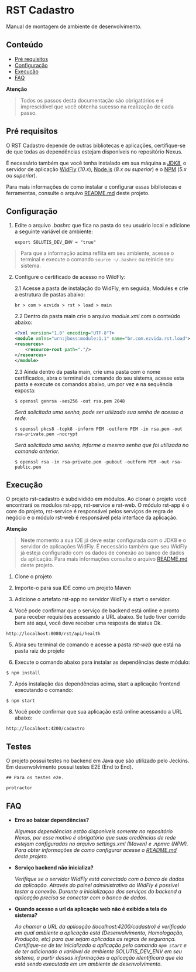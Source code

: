 # RST Cadastro

Manual de montagem de ambiente de desenvolvimento.

## Conteúdo

- [Pré requisitos](#pré-requisitos)
- [Configuração](#configuração)
- [Execução](#execução)
- [FAQ](#faq)


**Atenção**
> Todos os passos desta documentação são obrigatórios e é imprescidível que você obtenha sucesso na realização de cada passo.

## Pré requisitos

O RST Cadastro depende de outras bibliotecas e aplicações, certifique-se de que todas as dependências estejam disponíveis no repositório Nexus. 

É necessário também que você tenha instalado em sua máquina a [JDK8](https://www.oracle.com/technetwork/java/javase/downloads/jdk8-downloads-2133151.html), o servidor de aplicação [WidFly](http://wildfly.org/downloads/) (_10.x_), [Node.js](https://nodejs.org/en/) (_8.x ou superior_) e o [NPM](https://www.npmjs.com/) (_5.x ou superior_). 

Para mais informações de como instalar e configurar essas bibliotecas e ferramentas, consulte o arquivo [README.md](../README.md) deste projeto.

## Configuração

1. Edite o arquivo _.bashrc_ que fica na pasta do seu usuário local e adicione a seguinte variável de ambiente:

    ```
    export SOLUTIS_DEV_ENV = "true"
    ```
> Para que a informação acima reflita em seu ambiente, acesse o terminal e execute o comando `source ~/.bashrc` ou reinicie seu sistema.

2. Configure o certificado de acesso no WildFly:

    2.1 Acesse a pasta de instalação do WidFly, em seguida, Modules e crie a estrutura de pastas abaixo:
    ```
    br > com > ezvida > rst > load > main
    ```
    2.2 Dentro da pasta main crie o arquivo _module.xml_ com o conteúdo abaixo:
    ```xml
    <?xml version="1.0" encoding="UTF-8"?>
    <module xmlns="urn:jboss:module:1.1" name="br.com.ezvida.rst.load">
    <resources>
        <resource-root path="."/>
    </resources>
    </module>
    ```
    2.3 Ainda dentro da pasta main, crie uma pasta com o nome certificados, abra o terminal de comando do seu sistema, acesse esta pasta e execute os comandos abaixo, um por vez e na sequência exposta:
    
     ```shell
    $ openssl genrsa -aes256 -out rsa.pem 2048
    ```
    _Será solicitada uma senha, pode ser utilizado sua senha de acesso a rede._

    ```shell
    $ openssl pkcs8 -topk8 -inform PEM -outform PEM -in rsa.pem -out rsa-private.pem -nocrypt
    ```
    _Será solicitada uma senha, informe  a mesma senha que foi utilizada no comando anterior._

    ```shell
    $ openssl rsa -in rsa-private.pem -pubout -outform PEM -out rsa-public.pem
    ```

## Execução


O projeto rst-cadastro é subdividido em módulos. Ao clonar o projeto você encontrará os modulos rst-app, rst-service e rst-web. O módulo rst-app é o core do projeto, rst-service é responsável pelos serviços de regra de negócio e o módulo rst-web é responsável pela interface da aplicação.

**Atenção**

> Neste momento a sua IDE já deve estar configurada com o JDK8 e o servidor de aplicações WidFly. É necessário também que seu WidFly já esteja configurado com os dados de conexão ao banco de dados da aplicação. Para mais informações consulte o arquivo [README.md](../README.md) deste projeto.

1. Clone o projeto

2. Importe-o para sua IDE como um projeto Maven

3. Adicione o artefato rst-app no servidor WidFly e start o servidor.

4. Você pode confirmar que o serviço de backend está online e pronto para receber requisiões acessando a URL abaixo. Se tudo tiver corrido bem até aqui, você deve receber uma resposta de status Ok.
```
http://localhost:8080/rst/api/health
```
5. Abra seu terminal de comando e acesse a pasta _rst-web_ que está na pasta raiz do projeto

6. Execute o comando abaixo para instalar as dependências deste módulo:
```shell
$ npm install
```
7. Após instalação das dependências acima, start a aplicação frontend executando o comando:
```shell
$ npm start
```
8. Você pode confirmar que sua aplicação está online acessando a URL abaixo:
```
http://localhost:4200/cadastro
```

## Testes

O projeto possui testes no backend em Java que são utilizado pelo Jeckins. Em desenvolvimento possui testes E2E (End to End). 

```
## Para os testes e2e.

protractor
```

## FAQ

- **Erro ao baixar dependências?**

    _Algumas dependências estão disponíveis somente no repositório Nexus, por esse motivo é obrigatório que suas credências de rede estejam configuradas no arquivo settings.xml (Maven) e .npmrc (NPM). Para obter informações de como configurar acesse o [README.md](../README.md) deste projeto._


- **Serviço backend não inicializa?**
    
    _Verifique se o servidor WidFly está conectado com o banco de dados da aplicação. Através do painel administrativo do WidFly é possível testar a conexão. Durante a inicializaçao dos serviços do backend a aplicação precisa se conectar com o banco de dados._

- **Quando acesso a url da aplicação web não é exibido a tela do sistema?**

    _Ao chamar a URL da aplicação (localhost:4200/cadastro) é verificado em qual ambiente a aplicação está (Desenvolvimento, Homologação, Produção, etc) para que sejam aplicadas as regras de segurança. Certifique-se de ter inicializado a aplicação pelo comando `npm start` e de ter adicionado a variável de ambiente SOLUTIS_DEV_ENV em seu sistema, a partir dessas informações a aplicação identificará que ela está sendo executada em um ambiente de desenvolvimento._